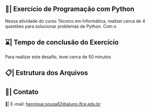 ## 📑| Exercício de Programação com Python

  Nessa atividade do curso Técnico em Informática, realizei cerca de 4 questões para solucionar problemas de Python. Com o
 
## ⌛| Tempo de conclusão do Exercício

  Para realizar este desafio, levei cerca de 50 minutos  
  
## 📋| Estrutura dos Arquivos
 
  
## 📱| Contato   
   
  📩| E-mail:  henrique.sousa62@aluno.ifce.edu.br  

